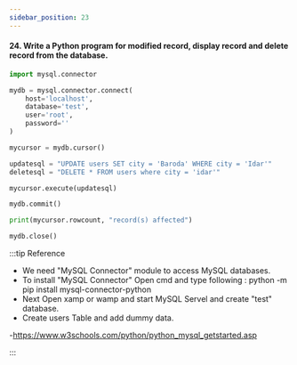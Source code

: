 ```yaml
---
sidebar_position: 23
---
```


#### 24. Write a Python program for modified record, display record and delete record from the database.

```python
import mysql.connector

mydb = mysql.connector.connect(
    host='localhost',
    database='test',
    user='root',
    password=''
)

mycursor = mydb.cursor()

updatesql = "UPDATE users SET city = 'Baroda' WHERE city = 'Idar'"
deletesql = "DELETE * FROM users where city = 'idar'"

mycursor.execute(updatesql)

mydb.commit()

print(mycursor.rowcount, "record(s) affected")

mydb.close()
```

:::tip Reference

- We need "MySQL Connector" module to access MySQL databases.
- To install "MySQL Connector" Open cmd and type following :
  python -m pip install mysql-connector-python
- Next Open xamp or wamp and start MySQL Servel and create "test" database.
- Create users Table and add dummy data.

-https://www.w3schools.com/python/python_mysql_getstarted.asp

:::

